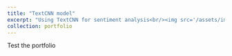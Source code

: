 ```yaml
---
title: "TextCNN model"
excerpt: "Using TextCNN for sentiment analysis<br/><img src='/assets/img/classification.jpg' style='display: block; margin: auto;' width='500' height='300'>"
collection: portfolio
---
```


Test the portfolio
